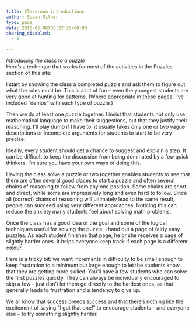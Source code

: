 ```yaml
---
title: Classroom introductions
author: Susan Milner
type: page
date: 2016-06-08T00:22:25+00:00
sharing_disabled:
  - 1

---
```

_Introducing the class to a puzzle_  
Here&#8217;s a technique that works for most of the activities in the Puzzles section of this site:

I <span style="color: #000000;">start b</span>y showing the class a completed puzzle and ask them to figure out what the rules must be. This is a lot of fun &#8211; even the youngest students are very good at hunting for patterns. (Where appropriate in these pages, I&#8217;ve included &#8220;demos&#8221; with each type of puzzle.)

Then we do at least one puzzle together. I insist that students not only use mathematical language to make their suggestions, but that they justify their reasoning. I’ll play dumb if I have to; it usually takes only one or two vague descriptions or incomplete arguments for students to start to be very precise.

Ideally, every student should get a chance to suggest and explain a step. It can be difficult to keep the discussion from being dominated by a few quick thinkers. I&#8217;m sure you have your own ways of doing this.

Having the class solve a puzzle or two together enables students to see that there are often several good places to start a puzzle and often several chains of reasoning to follow from any one position. Some chains are short and direct, while some are impressively long and even hard to follow. Since all (correct) chains of reasoning will ultimately lead to the same result, people can succeed using very different approaches. Noticing this can reduce the anxiety many students feel about solving math problems.

Once the class has a good idea of the goal and some of the logical techniques useful for solving the puzzle, I hand out a page of fairly easy puzzles. As each student finishes that page, he or she receives a page of slightly harder ones. It helps everyone keep track if each page is a different colour.

Here is a tricky bit: we want increments in difficulty to be small enough to keep frustration to a minimum but large enough to let the students know that they are getting more skilled. You&#8217;ll have a few students who can solve the first puzzles quickly. They can always be individually encouraged to skip a few &#8211; just don&#8217;t let them go directly to the hardest ones, as that generally leads to frustration and a tendency to give up.

We all know that success breeds success and that there’s nothing like the excitement of saying “I got that one!” to encourage students &#8211; and everyone else &#8211; to try something slightly harder.